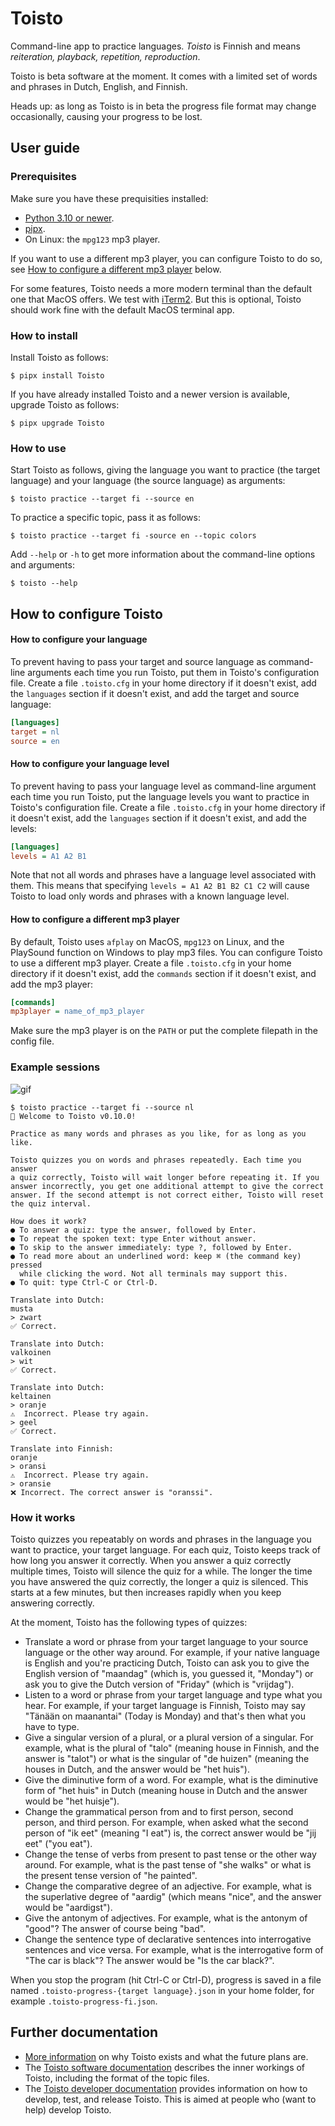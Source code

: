 # Toisto

Command-line app to practice languages. *Toisto* is Finnish and means *reiteration, playback, repetition, reproduction*.

Toisto is beta software at the moment. It comes with a limited set of words and phrases in Dutch, English, and Finnish.

Heads up: as long as Toisto is in beta the progress file format may change occasionally, causing your progress to be lost.

## User guide

### Prerequisites

Make sure you have these prequisities installed:

- [Python 3.10 or newer](https://python.org).
- [pipx](https://pypa.github.io/pipx/).
- On Linux: the `mpg123` mp3 player.

If you want to use a different mp3 player, you can configure Toisto to do so, see [How to configure a different mp3 player](#how-to-configure-a-different-mp3-player) below.

For some features, Toisto needs a more modern terminal than the default one that MacOS offers. We test with [iTerm2](https://iterm2.com). But this is optional, Toisto should work fine with the default MacOS terminal app.

### How to install

Install Toisto as follows:

```console
$ pipx install Toisto
```

If you have already installed Toisto and a newer version is available, upgrade Toisto as follows:

```console
$ pipx upgrade Toisto
```

### How to use

Start Toisto as follows, giving the language you want to practice (the target language) and your language (the source language) as arguments:

```console
$ toisto practice --target fi --source en
```

To practice a specific topic, pass it as follows:

```console
$ toisto practice --target fi -source en --topic colors
```

Add `--help` or `-h` to get more information about the command-line options and arguments:

```console
$ toisto --help
```

## How to configure Toisto

#### How to configure your language

To prevent having to pass your target and source language as command-line arguments each time you run Toisto, put them in Toisto's configuration file. Create a file `.toisto.cfg` in your home directory if it doesn't exist, add the `languages` section if it doesn't exist, and add the target and source language:

```ini
[languages]
target = nl
source = en
```

#### How to configure your language level

To prevent having to pass your language level as command-line argument each time you run Toisto, put the language levels you want to practice in Toisto's configuration file. Create a file `.toisto.cfg` in your home directory if it doesn't exist, add the `languages` section if it doesn't exist, and add the levels:

```ini
[languages]
levels = A1 A2 B1
```

Note that not all words and phrases have a language level associated with them. This means that specifying `levels = A1 A2 B1 B2 C1 C2` will cause Toisto to load only words and phrases with a known language level.

#### How to configure a different mp3 player

By default, Toisto uses `afplay` on MacOS, `mpg123` on Linux, and the PlaySound function on Windows to play mp3 files. You can configure Toisto to use a different mp3 player. Create a file `.toisto.cfg` in your home directory if it doesn't exist, add the `commands` section if it doesn't exist, and add the mp3 player:

```ini
[commands]
mp3player = name_of_mp3_player
```

Make sure the mp3 player is on the `PATH` or put the complete filepath in the config file.

### Example sessions

![gif](https://raw.githubusercontent.com/fniessink/toisto/main/docs/demo.gif)

```console
$ toisto practice --target fi --source nl
👋 Welcome to Toisto v0.10.0!

Practice as many words and phrases as you like, for as long as you like.

Toisto quizzes you on words and phrases repeatedly. Each time you answer
a quiz correctly, Toisto will wait longer before repeating it. If you
answer incorrectly, you get one additional attempt to give the correct
answer. If the second attempt is not correct either, Toisto will reset
the quiz interval.

How does it work?
● To answer a quiz: type the answer, followed by Enter.
● To repeat the spoken text: type Enter without answer.
● To skip to the answer immediately: type ?, followed by Enter.
● To read more about an underlined word: keep ⌘ (the command key) pressed
  while clicking the word. Not all terminals may support this.
● To quit: type Ctrl-C or Ctrl-D.

Translate into Dutch:
musta
> zwart
✅ Correct.

Translate into Dutch:
valkoinen
> wit
✅ Correct.

Translate into Dutch:
keltainen
> oranje
⚠️  Incorrect. Please try again.
> geel
✅ Correct.

Translate into Finnish:
oranje
> oransi
⚠️  Incorrect. Please try again.
> oransie
❌ Incorrect. The correct answer is "oranssi".
```

### How it works

Toisto quizzes you repeatably on words and phrases in the language you want to practice, your target language. For each quiz, Toisto keeps track of how long you answer it correctly. When you answer a quiz correctly multiple times, Toisto will silence the quiz for a while. The longer the time you have answered the quiz correctly, the longer a quiz is silenced. This starts at a few minutes, but then increases rapidly when you keep answering correctly.

At the moment, Toisto has the following types of quizzes:

- Translate a word or phrase from your target language to your source language or the other way around. For example, if your native language is English and you're practicing Dutch, Toisto can ask you to give the English version of "maandag" (which is, you guessed it, "Monday") or ask you to give the Dutch version of "Friday" (which is "vrijdag").
- Listen to a word or phrase from your target language and type what you hear. For example, if your target language is Finnish, Toisto may say "Tänään on maanantai" (Today is Monday) and that's then what you have to type.
- Give a singular version of a plural, or a plural version of a singular. For example, what is the plural of "talo" (meaning house in Finnish, and the answer is "talot") or what is the singular of "de huizen" (meaning the houses in Dutch, and the answer would be "het huis").
- Give the diminutive form of a word. For example, what is the diminutive form of "het huis" in Dutch (meaning house in Dutch and the answer would be "het huisje").
- Change the grammatical person from and to first person, second person, and third person. For example, when asked what the second person of "ik eet" (meaning "I eat") is, the correct answer would be "jij eet" ("you eat").
- Change the tense of verbs from present to past tense or the other way around. For example, what is the past tense of "she walks" or what is the present tense version of "he painted".
- Change the comparative degree of an adjective. For example, what is the superlative degree of "aardig" (which means "nice", and the answer would be "aardigst").
- Give the antonym of adjectives. For example, what is the antonym of "good"? The answer of course being "bad".
- Change the sentence type of declarative sentences into interrogative sentences and vice versa. For example, what is the interrogative form of "The car is black"? The answer would be "Is the car black?".

When you stop the program (hit Ctrl-C or Ctrl-D), progress is saved in a file named `.toisto-progress-{target language}.json` in your home folder, for example `.toisto-progress-fi.json`.

## Further documentation

- [More information](docs/background.md) on why Toisto exists and what the future plans are.
- The [Toisto software documentation](docs/software.md) describes the inner workings of Toisto, including the format of the topic files.
- The [Toisto developer documentation](docs/developer.md) provides information on how to develop, test, and release Toisto. This is aimed at people who (want to help) develop Toisto.
